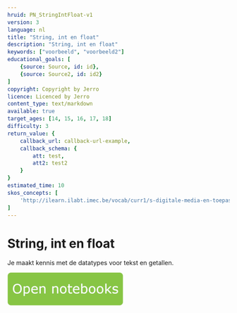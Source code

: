 ```yaml
---
hruid: PN_StringIntFloat-v1
version: 3
language: nl
title: "String, int en float"
description: "String, int en float"
keywords: ["voorbeeld", "voorbeeld2"]
educational_goals: [
    {source: Source, id: id}, 
    {source: Source2, id: id2}
]
copyright: Copyright by Jerro
licence: Licenced by Jerro
content_type: text/markdown
available: true
target_ages: [14, 15, 16, 17, 18]
difficulty: 3
return_value: {
    callback_url: callback-url-example,
    callback_schema: {
        att: test,
        att2: test2
    }
}
estimated_time: 10
skos_concepts: [
    'http://ilearn.ilabt.imec.be/vocab/curr1/s-digitale-media-en-toepassingen'
]
---
```


# String, int en float
Je maakt kennis met de datatypes voor tekst en getallen.  

[![](embed/Knop.png "Knop")](https://kiks.ilabt.imec.be/jupyterhub/?id=1001 "Notebooks Datatypes")

